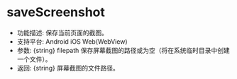 # saveScreenshot

* 功能描述: 保存当前页面的截图。
* 支持平台: Android iOS Web(WebView)
* 参数: {string} filepath 保存屏幕截图的路径或为空（将在系统临时目录中创建一个文件）。
* 返回: {string} 屏幕截图的文件路径。
